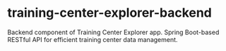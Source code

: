 # training-center-explorer-backend
Backend component of Training Center Explorer app. Spring Boot-based RESTful API for efficient training center data management.
